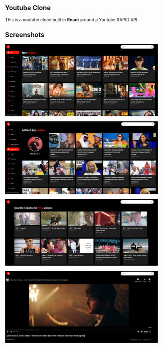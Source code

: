 ## Youtube Clone

This is a youtube clone built in **React** around a Youtube RAPID API

## Screenshots

![1](picture/1.png)

![1](picture/2.png)

![1](picture/3.png)

![1](picture/4.png)